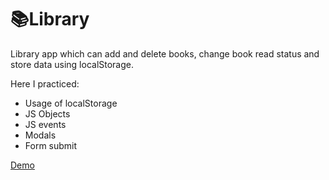 # :books:Library

Library app which can add and delete books, change book read status and store data using localStorage.

Here I practiced:

- Usage of localStorage
- JS Objects
- JS events
- Modals
- Form submit


[Demo](https://stanochka.github.io/library/)
